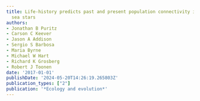 ```yaml
---
title: Life-history predicts past and present population connectivity in two sympatric
  sea stars
authors:
- Jonathan B Puritz
- Carson C Keever
- Jason A Addison
- Sergio S Barbosa
- Maria Byrne
- Michael W Hart
- Richard K Grosberg
- Robert J Toonen
date: '2017-01-01'
publishDate: '2024-05-20T14:26:19.265803Z'
publication_types: ["2"]
publication: '*Ecology and evolution*'
---
```

